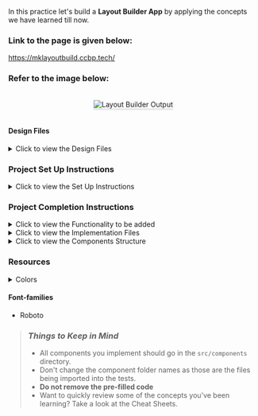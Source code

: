 In this practice let's build a **Layout Builder App** by applying the concepts we have learned till now.

### Link to the page is given below:
https://mklayoutbuild.ccbp.tech/

### Refer to the image below:

<br/>
<div style="text-align: center;">
    <img src="https://assets.ccbp.in/frontend/content/react-js/layout-builder-output.gif" alt="Layout Builder Output" style="max-width:70%;box-shadow:0 2.8px 2.2px rgba(0, 0, 0, 0.12)">
</div>
<br/>

#### Design Files

<details>
<summary>Click to view the Design Files</summary>

- [Extra Small (Size < 576px) and Small (Size >= 576px)](https://assets.ccbp.in/frontend/content/react-js/layout-builder-sm-output.png)
- [Medium (Size >= 768px), Large (Size >= 992px) and Extra Large (Size >= 1200px)](https://assets.ccbp.in/frontend/content/react-js/layout-builder-lg-output.png)

</details>

### Project Set Up Instructions

<details>
<summary>Click to view the Set Up Instructions</summary>

- Download dependencies by running `npm install`
- Start up the app using `npm start`
</details>

### Project Completion Instructions

<details>
<summary>Click to view the Functionality to be added</summary>

#### Add Functionality

The app must have the following functionalities

- Initially, the app consists of 3 HTML checkbox input elements with label text as Content, Left Navbar, Right Navbar respectively.
- Initially, every checkbox should be checked and all the elements in the layout should be displayed.
- When the Content checkbox is unchecked then the content element should not be displayed.
- When the Left Navbar checkbox is unchecked then the Left Navbar element should not be displayed.
- When the Right Navbar checkbox is unchecked then the Right Navbar element should not be displayed.
- The following are the keys used in the context
  - `showContent` - this variable is used to display the Content Element
  - `showLeftNavbar` - this variable is used to display the Left Navbar Element
  - `showRightNavbar` - this variable is used to display the Right Navbar Element
  - `onToggleShowContent` - this function is used to update the value of the `showContent`
  - `onToggleShowLeftNavbar` - this function is used to update the value of the `showLeftNavbar`
  - `onToggleShowRightNavbar` - this function is used to update the value of the `showRightNavbar`
- When the checkbox is checked, then the respective element should be displayed accordingly.

</details>

<details>
<summary>Click to view the Implementation Files</summary>

- Your task is to complete the implementation of
  - `src/App.js`
  - `src/App.css`
  - `src/components/ConfigurationController/index.js`
  - `src/components/ConfigurationController/index.css`
  - `src/components/Layout/index.js`
  - `src/components/Layout/index.css`
  - `src/components/Header/index.js`
  - `src/components/Header/index.css`
  - `src/components/Body/index.js`
  - `src/components/Body/index.css`
  - `src/components/Footer/index.js`
  - `src/components/Footer/index.css`
  </details>

<details>
<summary>Click to view the Components Structure</summary>

#### Components Structure

<br/>
<div style="text-align: center;">
    <img src="https://assets.ccbp.in/frontend/content/react-js/layout-builder-component-breakdown-structure.png" alt="layout builder component structure breakdown" style="max-width:100%;box-shadow:0 2.8px 2.2px rgba(0, 0, 0, 0.12)">
</div>
<br/>

</details>

### Resources

<details>
<summary>Colors</summary>

#### Colors

<div style="background-color: #475569; width: 150px; padding: 10px; color: white">Hex: #475569</div>
<div style="background-color: #e2e8f0; width: 150px; padding: 10px; color: black">Hex: #e2e8f0</div>
<div style="background-color: #f1f5f9; width: 150px; padding: 10px; color: black">Hex: #f1f5f9</div>
<div style="background-color: #64748b; width: 150px; padding: 10px; color: white">Hex: #64748b</div>
<div style="background-color: #cbd5e1; width: 150px; padding: 10px; color: black">Hex: #cbd5e1</div>

<br/>
</details>

#### Font-families

- Roboto

> ### _Things to Keep in Mind_
>
> - All components you implement should go in the `src/components` directory.
> - Don't change the component folder names as those are the files being imported into the tests.
> - **Do not remove the pre-filled code**
> - Want to quickly review some of the concepts you’ve been learning? Take a look at the Cheat Sheets.
